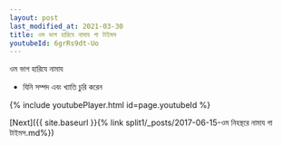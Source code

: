 ```yaml
---
layout: post
last_modified_at: 2021-03-30
title: ওম ভাগ হারিযে নামায গা টাইমস
youtubeId: 6grRs9dt-Uo
---
```

 
 
 ওম ভাগ হারিযে নামায  
 
 -  যিনি সম্পদ এবং খ্যাতি চুরি করেন 
 
  
 
  
 
 
 
 
 
 


{% include youtubePlayer.html id=page.youtubeId %}
 
[Next]({{ site.baseurl }}{% link  split1/_posts/2017-06-15-ওম নিহন্থরে নামায গা টাইমস.md%})
 
